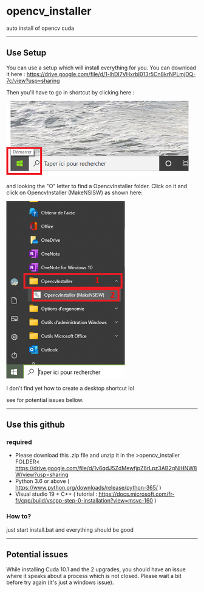 # opencv_installer
auto install of opencv cuda

----------------------------------------------------------------------
## Use Setup

You can use a setup which will install everything for you. You can download it here :
https://drive.google.com/file/d/1-lhDI7VHxrbI013r5Cn8krNPLmjDQ-7c/view?usp=sharing

Then you'll have to go in shortcut by clicking here :

![plot](fig_readme/fig1.png)

and looking the "O" letter to find a OpencvInstaller folder. Click on it and click on OpencvInstaller (MakeNSISW) as shown here:

![plot](fig_readme/fig2.png)

I don't find yet how to create a desktop shortcut lol

see for potential issues bellow.

----------------------------------------------------------------------
## Use this github

### required

- Please download this .zip file and unzip it in the >opencv_installer FOLDER< https://drive.google.com/file/d/1v6qdJ5ZdMewfjpZ6rLpz3AB2gNIHNW8W/view?usp=sharing
- Python 3.6 or above ( https://www.python.org/downloads/release/python-365/ )
- Visual studio 19 + C++ ( tutorial : https://docs.microsoft.com/fr-fr/cpp/build/vscpp-step-0-installation?view=msvc-160 )

### How to?

just start install.bat and everything should be good

----------------------------------------------------------------------
## Potential issues

While installing Cuda 10.1 and the 2 upgrades, you should have an issue where it speaks about a process which is not closed. Please wait a bit before try again (it's just a windows issue).
